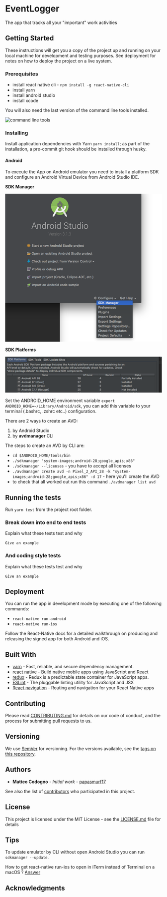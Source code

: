 # EventLogger

The app that tracks all your "important" work activities

## Getting Started

These instructions will get you a copy of the project up and running on your local machine for development and testing purposes. See deployment for notes on how to deploy the project on a live system.

### Prerequisites

* install react native cli - `npm install -g react-native-cli`
* install yarn
* install android studio
* install xcode

You will also need the last version of the command line tools installed.

![command line tools](https://media.giphy.com/media/fWfF11oHQX6WF0493L/giphy.gif)

### Installing

Install application dependencies with Yarn `yarn install`; as part of the installation, a pre-commit git hook should be installed through husky.

#### Android

To execute the App on Android emulator you need to install a platform SDK and configure an Android Virtual Device from Android Studio IDE.

**SDK Manager**

![Sdk manager](./docs/sdk_manager.png)

**SDK Platforms**

![Sdk platform](./docs/sdk_platform.png)

Set the ANDROID_HOME environment variable `export ANDROID_HOME=~/Library/Android/sdk`, you can add this variable to your terminal (.bashrc, .zshrc etc..) configuration.

There are 2 ways to create an AVD:

1. by Android Studio
2. by **avdmanager** CLI

The steps to create an AVD by CLI are:

- `cd $ANDROID_HOME/tools/bin`
- `./sdkmanager "system-images;android-28;google_apis;x86"`
- `./sdkmanager --licenses` - you have to accept all licenses
- `./avdmanager create avd -n Pixel_2_API_28 -k "system-images;android-28;google_apis;x86" -d 17` - here you'll create the AVD
- to check that all worked out run this command `./avdmanager list avd`

## Running the tests

Run `yarn test` from the project root folder.

### Break down into end to end tests

Explain what these tests test and why

```
Give an example
```

### And coding style tests

Explain what these tests test and why

```
Give an example
```

## Deployment

You can run the app in development mode by executing one of the following commands:

* `react-native run-android`
* `react-native run-ios`

Follow the React-Native docs for a detailed walkthrough on producing and releasing the signed app for both Android and iOS.

## Built With

* [yarn](https://yarnpkg.com/en/) - Fast, reliable, and secure dependency management.
* [react native](https://facebook.github.io/react-native/) - Build native mobile apps using JavaScript and React
* [redux](https://redux.js.org/) - Redux is a predictable state container for JavaScript apps.
* [ESLint](https://eslint.org) - The pluggable linting utility for JavaScript and JSX
* [React navigation](https://reactnavigation.org/) - Routing and navigation for your React Native apps

## Contributing

Please read [CONTRIBUTING.md](./CONTRIBUTING.md) for details on our code of conduct, and the process for submitting pull requests to us.

## Versioning

We use [SemVer](http://semver.org/) for versioning. For the versions available, see the [tags on this repository](https://github.com/your/project/tags).

## Authors

* **Matteo Codogno** - *Initial work* - [papasmurf17](https://github.com/papasmurf17)

See also the list of [contributors](https://github.com/papasmurf17/event-logger/contributors) who participated in this project.

## License

This project is licensed under the MIT License - see the [LICENSE.md](LICENSE.md) file for details

## Tips

To update emulator by CLI without open Android Studio you can run `sdkmanager --update`.

How to get react-native run-ios to open in iTerm instead of Terminal on a macOS ? [Answer](https://stackoverflow.com/a/37815748/1310056)

## Acknowledgments


